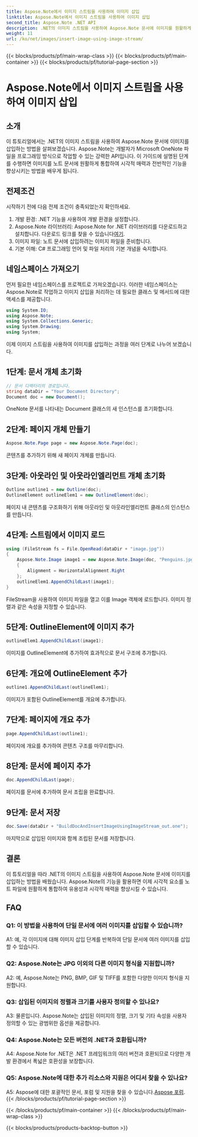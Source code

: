 ```yaml
---
title: Aspose.Note에서 이미지 스트림을 사용하여 이미지 삽입
linktitle: Aspose.Note에서 이미지 스트림을 사용하여 이미지 삽입
second_title: Aspose.Note .NET API
description: .NET의 이미지 스트림을 사용하여 Aspose.Note 문서에 이미지를 원활하게 삽입하는 방법을 알아보세요. 손쉽게 시각적 요소로 노트 파일을 향상하세요.
weight: 11
url: /ko/net/images/insert-image-using-image-stream/
---
```


{{< blocks/products/pf/main-wrap-class >}}
{{< blocks/products/pf/main-container >}}
{{< blocks/products/pf/tutorial-page-section >}}

# Aspose.Note에서 이미지 스트림을 사용하여 이미지 삽입

## 소개

이 튜토리얼에서는 .NET의 이미지 스트림을 사용하여 Aspose.Note 문서에 이미지를 삽입하는 방법을 살펴보겠습니다. Aspose.Note는 개발자가 Microsoft OneNote 파일을 프로그래밍 방식으로 작업할 수 있는 강력한 API입니다. 이 가이드에 설명된 단계를 수행하면 이미지를 노트 문서에 원활하게 통합하여 시각적 매력과 전반적인 기능을 향상시키는 방법을 배우게 됩니다.

## 전제조건

시작하기 전에 다음 전제 조건이 충족되었는지 확인하세요.
1. 개발 환경: .NET 기능을 사용하여 개발 환경을 설정합니다.
2.  Aspose.Note 라이브러리: Aspose.Note for .NET 라이브러리를 다운로드하고 설치합니다. 다운로드 링크를 찾을 수 있습니다[여기](https://releases.aspose.com/note/net/).
3. 이미지 파일: 노트 문서에 삽입하려는 이미지 파일을 준비합니다.
4. 기본 이해: C# 프로그래밍 언어 및 파일 처리의 기본 개념을 숙지합니다.

## 네임스페이스 가져오기
먼저 필요한 네임스페이스를 프로젝트로 가져오겠습니다. 이러한 네임스페이스는 Aspose.Note로 작업하고 이미지 삽입을 처리하는 데 필요한 클래스 및 메서드에 대한 액세스를 제공합니다.

```csharp
using System.IO;
using Aspose.Note;
using System.Collections.Generic;
using System.Drawing;
using System;
```

이제 이미지 스트림을 사용하여 이미지를 삽입하는 과정을 여러 단계로 나누어 보겠습니다.

## 1단계: 문서 개체 초기화
```csharp
// 문서 디렉터리의 경로입니다.
string dataDir = "Your Document Directory";
Document doc = new Document();
```
OneNote 문서를 나타내는 Document 클래스의 새 인스턴스를 초기화합니다.

## 2단계: 페이지 개체 만들기
```csharp
Aspose.Note.Page page = new Aspose.Note.Page(doc);
```
콘텐츠를 추가하기 위해 새 페이지 개체를 만듭니다.

## 3단계: 아웃라인 및 아웃라인엘리먼트 개체 초기화
```csharp
Outline outline1 = new Outline(doc);
OutlineElement outlineElem1 = new OutlineElement(doc);
```
페이지 내 콘텐츠를 구조화하기 위해 아웃라인 및 아웃라인엘리먼트 클래스의 인스턴스를 만듭니다.

## 4단계: 스트림에서 이미지 로드
```csharp
using (FileStream fs = File.OpenRead(dataDir + "image.jpg"))
{
    Aspose.Note.Image image1 = new Aspose.Note.Image(doc, "Penguins.jpg", fs)
    {
        Alignment = HorizontalAlignment.Right
    };
    outlineElem1.AppendChildLast(image1);
}
```
FileStream을 사용하여 이미지 파일을 열고 이를 Image 객체에 로드합니다. 이미지 정렬과 같은 속성을 지정할 수 있습니다.

## 5단계: OutlineElement에 이미지 추가
```csharp
outlineElem1.AppendChildLast(image1);
```
이미지를 OutlineElement에 추가하여 효과적으로 문서 구조에 추가합니다.

## 6단계: 개요에 OutlineElement 추가
```csharp
outline1.AppendChildLast(outlineElem1);
```
이미지가 포함된 OutlineElement를 개요에 추가합니다.

## 7단계: 페이지에 개요 추가
```csharp
page.AppendChildLast(outline1);
```
페이지에 개요를 추가하여 콘텐츠 구조를 마무리합니다.

## 8단계: 문서에 페이지 추가
```csharp
doc.AppendChildLast(page);
```
페이지를 문서에 추가하여 문서 조립을 완료합니다.

## 9단계: 문서 저장
```csharp
doc.Save(dataDir + "BuildDocAndInsertImageUsingImageStream_out.one");
```
마지막으로 삽입된 이미지와 함께 조립된 문서를 저장합니다.

## 결론
이 튜토리얼을 따라 .NET의 이미지 스트림을 사용하여 Aspose.Note 문서에 이미지를 삽입하는 방법을 배웠습니다. Aspose.Note의 기능을 활용하면 이제 시각적 요소를 노트 파일에 원활하게 통합하여 유용성과 시각적 매력을 향상시킬 수 있습니다.

## FAQ

### Q1: 이 방법을 사용하여 단일 문서에 여러 이미지를 삽입할 수 있습니까?

A1: 예, 각 이미지에 대해 이미지 삽입 단계를 반복하여 단일 문서에 여러 이미지를 삽입할 수 있습니다.

### Q2: Aspose.Note는 JPG 이외의 다른 이미지 형식을 지원합니까?

A2: 예, Aspose.Note는 PNG, BMP, GIF 및 TIFF를 포함한 다양한 이미지 형식을 지원합니다.

### Q3: 삽입된 이미지의 정렬과 크기를 사용자 정의할 수 있나요?

A3: 물론입니다. Aspose.Note는 삽입된 이미지의 정렬, 크기 및 기타 속성을 사용자 정의할 수 있는 광범위한 옵션을 제공합니다.

### Q4: Aspose.Note는 모든 버전의 .NET과 호환됩니까?

A4: Aspose.Note for .NET은 .NET 프레임워크의 여러 버전과 호환되므로 다양한 개발 환경에서 폭넓은 호환성을 보장합니다.

### Q5: Aspose.Note에 대한 추가 리소스와 지원은 어디서 찾을 수 있나요?

 A5: Aspose에 대한 포괄적인 문서, 포럼 및 지원을 찾을 수 있습니다.[Aspose 포럼](https://forum.aspose.com/c/note/28).
{{< /blocks/products/pf/tutorial-page-section >}}

{{< /blocks/products/pf/main-container >}}
{{< /blocks/products/pf/main-wrap-class >}}

{{< blocks/products/products-backtop-button >}}
